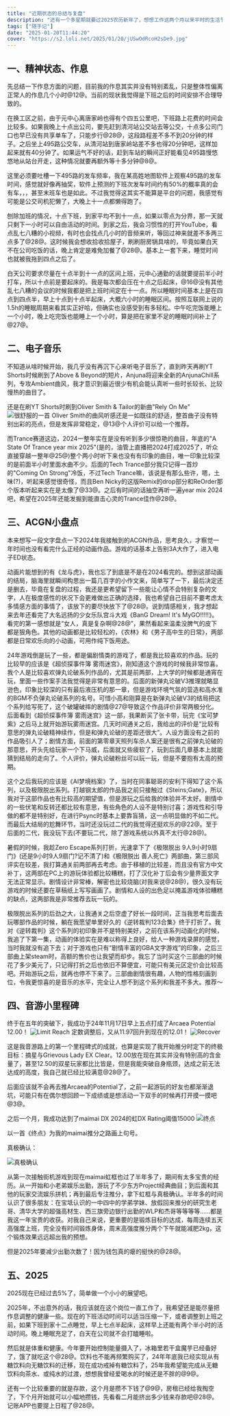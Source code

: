 ```yaml
---
title: "近期状态的总结与复盘"
description: "还有一个多星期就要过2025农历新年了，想想工作这两个月以来平时的生活节奏和习惯，写个文档复盘一下吧。"
tags: ["随手记"]
date: "2025-01-20T11:44:20"
cover: "https://s2.loli.net/2025/01/20/jUSwOdRcoH2sDe9.jpg"
---
```


## 一、精神状态、作息

先总结一下作息方面的问题，目前我的作息其实并没有特别紊乱，只是整体性偏离正常人的作息几个小时@12@。当前的现状我觉得是下班之后的时间安排不合理导致的。

在换工区之前，由于元中心离唐家岭也得有个四五公里吧，下班路上花费的时间会比较多。如果我晚上十点出公司，要先赶到清河站公交站去等公交，十点多公司门口也早已没有共享单车了，只能步行@28@，这段路程差不多不到20分钟的样子。之后坐上495路公交车，从清河站到唐家岭站差不多也得20分钟吧，这样加起来就有40分钟了。如果运气不好的话，赶到车站的瞬间正好能看见495路慢悠悠地从站台开走，这种情况就要再额外等十多分钟@8@。

这里必须要吐槽一下495路的发车频率，我在某高姓地图软件上观察495路的发车时间，感觉就好像再抽奖，软件上预测的下班次发车时间约有50%的概率真的会有车，，，甚至末班车也是如此。不过我觉得这其实不能算是平台的问题，我感觉有可能是公交司机犯懒了，大晚上十一点都懒得跑了。

刨除加班的情况，十点下班，到家平均不到十一点，如果以零点为分界，那一天就只剩下一小时可以自由活动的时间。到家之后，我会习惯性的打开YouTube，看点乱七八糟的小视频，有时也会找点几小时的音频来听，等回过神来就差不多两三点多了@28@。这时候我会想收拾收拾屋子，刷刷厨房锅具啥的，毕竟如果白天不在公司吃饭的话，晚上肯定是难免加餐了@28@。基本上一套下来，睡觉时间也就被我拖到四点之后了。

白天公司要求尽量在十点半到十一点的区间上班，元中心通勤的话就要提前半小时打车，所以十点前是要起床的。我是每次都会压在十点之后起床，@16@没有其他乱七八糟的会议的时候我都是把上班时间定在十一点。所以睡眠时间基本上是在四点到四点半，早上十点到十点半起床，大概六小时的睡眠区间。按照互联网上说的1.5h的睡眠周期来看其实正好哈，但确实也没感受到有多轻松。中午吃完饭能睡上一个小时，晚上吃完饭也能睡上一个小时，算是把在家里不足的睡眠时间补上了@27@。

## 二、电子音乐

不知道从啥时候开始，我几乎没有再沉下心来听电子音乐了，直到昨天再刷YT Shorts时候刷到了Above & Beyond的短片，Anjuna将迎来全新的AnjunaChill系列，专攻Ambient曲风，我才意识到最近很少有机会能认真听一些时长较长、比较慢热的曲目了。

还是在刷YT Shorts时刷到Oliver Smith & Tailor的新曲"Rely On Me"
![很舒服的一首](https://s2.loli.net/2025/01/20/XPYzIwdjU1r7Lh6.png)
Oliver Smith的曲风听感还是一如既往的舒适，整首曲子没有特别出彩的亮点，但是发挥非常稳定，@13@个人评价可以给一个推荐。

而Trance赛道这边，2024一整年实在是没有听到多少很惊艳的曲目，年底的"A State Of Trance year mix 2025"(是的，油管上直播把2024打成2025了，听众直接穿越一整年@25@)整个两小时听下来也没有有印象的曲目，唯一印象比较深的是前面半小时里面水曲不少。后面的Tech Trance部分我只记得一首炒的"Coming On Strong"冷饭，不过Tech Trance嘛，该说是有那么些许，嗯，土味(?)，听起来感觉很奇怪，而且Ben Nicky的这版Remix的drop部分和ReOrder那个版本听起来实在是太像了@33@。之后有时间的话抽空再听一遍year mix 2024吧，希望在2025年还能发掘到能直击心灵的Trance佳作@28@。

## 三、ACGN小盘点

本来想写一段文字盘点一下2024年我接触到的ACGN作品，思考良久，才察觉一年时间也没有看完什么正经的动画作品。游戏的话基本上告别3A大作了，进入电子ED状态。

动画片能想到的有《龙与虎》，我也忘了到底是不是在2024看完的。想到这部动画的结局，脑海里就瞬间构思出一篇几百字的小作文来，简单写了一下，最后决定还是删去，毕竟在复盘的过程，我还是更希望留下一些能让心情不会特别复杂的文字，人在极度感性的状况下会更难做出正确的选择，我也希望自己目前不要考虑太多情感方面的事情了，该放下的要尽快放下了@28@。说到情感相关，我才想起来去年还看完了大名远扬的少女乐队宫斗大戏《BanG Dream! It's MyGO!!!!!》。看完的第一感想就是“女人，真是复杂啊@28@”，果然看起来温柔没脾气的皮下都是狠角色。其他的动画都是比较轻松的，《农林》和《男子高中生的日常》，两部都是日常欢乐向的小动画，可用作纯下饭用途。

24年游戏倒是玩了一些，都是偏剧情类的游戏了，都是我比较喜欢的作品。玩的比较早的应该是《超侦探事件簿 雾雨迷宫》，刚知道这个游戏的时候我非常惊喜。我个人是比较喜欢弹丸论破系列作品的，尤其是前两部，上大学的时候都是通宵在玩，里面一些作案手法我觉得是非常有意思的。后面的新弹丸论破V3推理就略显逊色，印象比较深的只有最后液压机的那一章，但是游戏环境气氛的营造和高水准的BGM不负弹丸论破系列的名号。可惜小高和刚算是在新弹丸论破V3的结局把这个系列给写死了，这个破罐破摔的剧情@27@导致这个作品评价非常两极分化。后面看到《超侦探事件簿 雾雨迷宫》这一部，我果断买了张卡带，玩完《宝可梦紫》之后马上就开始游玩雾雨迷宫。几天时间通关之后，我给出的评价是“比较有意思的弹丸论破精神续作，但是和弹丸论破的差距还很大”。人设方面没有之前的作品吸引人了；剧情方面，前面的第零章天照列车杀人案还是很有之前弹丸论破的那意思，开头先给玩家一个下马威，后面就又些疲软了，玩到后面几章基本上就能猜到结局的走向了。个人评价，弹丸论破粉丝可以玩一玩，但是不要抱有太高的预期。

这个之后我玩的应该是《AI梦境档案》了，当时在同事聪哥的安利下得知了这个系列，以及极限脱出系列。打越钢太郎的作品我之前只接触过《Steins;Gate》，所以我对于这部作品也有比较高的期望值，但是游玩之后给我的体验并不太好。剧情中的一些伏笔和反转还都比较有意思，有些角色的人设不是特别讨喜；游戏性和引导做的都不是特别好，在进行Psync时基本上要靠盲猜，这一点明显做的不如二代。而最后大结局的尬舞环节，当时还没玩过二代的我觉得还挺欢乐的@22@。至于后面的二代，我没玩下去(不要玩二代，除了游戏系统以外真不太行@28@)。

暑假的时候，我趁Zero Escape系列打折，光速拿下了《极限脱出 9人9小时9扇门》(还是9小时9人9扇门?记不清了)和《极限脱出 善人死亡》两部曲，第三部风评实在较差，我打算通关前两部再去考虑。由于移植的比较差，而且没有官方中文补丁，这两部在PC上的游玩体验都比较糟糕，打了汉化补丁后会有少量界面文字无法正常显示。剧情设计非常棒，解密也比较烧脑(对我来说@28@)，很久没有玩游戏的时候还要在草稿纸上写写画画了。剧情和人设的出色足以掩盖游戏体验糟糕的缺点，这两部我是非常推荐去玩一玩的。

极限脱出系列的后劲之大，让我通关之后空虚了好长一段时间，正当我思考后面去玩哪部作品的时候，躺在我愿望单里好久的《逆转裁判123合集》终于打折了。我对《逆转裁判》这个系列的初印象并不是特别美好，之前在该系列动画化的时候，我追了下第一集，动画的体验实在是难以称得上良好，给人一种游戏录屏的感觉，当时我就没有追下去；对于游戏也只有“剧情丰富的GBA文字游戏”的印象，之后三部曲上架steam时，高额的售价也让我望而却步。我忘了当时买这个三部曲的时候花了多少美元了，只记得打折之后也依旧不算便宜，可能只有美元区定价会比较高吧。开始游玩之后，就再也停不下来了。三部曲剧情很有趣，人物的性格刻画到位，令我更惊喜的是音乐的水平，完全让人想不到这个系列和我差不多大。推荐～

## 四、音游小里程碑

终于在五年的突破下，我成功于24年11月17日早上五点打成了Arcaea Potential 12.00！
![Limit Reach](https://s2.loli.net/2025/01/20/aMWYR2ILwFyJOCh.png)
定数调整后，又从11.97回升到现在的12.01！
![Recover](https://s2.loli.net/2025/01/20/8pDiNkfFgUeLTbJ.png)

这是我音游路上的第一个里程碑式的成就，也算是实现了我开始推分时定下的终极目标：摘星与Grievous Lady EX Clear。12.00放在现在其实并没有特别高的含金量了，甚至12.50的双星玩家都比比皆是，但是我能突破自身瓶颈，达成之前无法达成的高度，我自己就已经比较满意@28@了。

后面应该就不会再去推Arcaea的Potential了，之前一起游玩的好友也都渐渐退坑，可能只有在偶尔想回顾一下成绩或是想活动一下双手的时候再打开摸一摸吧@3@。

之后一个月，我成功达到了maimai DX 2024的虹DX Rating阈值15000
![终点](https://s2.loli.net/2025/01/20/FspSNud1ZTW9hAi.jpg)

以一首《终点》为我的maimai推分之路画上句号。

真极确认：

![真极确认](https://s2.loli.net/2025/01/20/dVmYFXwjbyrx5Sv.jpg)

从第一次接触街机游戏到现在maimai虹框也过了半年多了，期间有太多宝贵的经历。从一开始和小老弟娱乐出勤，游玩了不少东方Project经典曲目；到后面和其他的玩家交流娱乐拼机；再到最后专注推分，拿下虹框与真极确认。半年多的时间认识了很多朋友：在宝坻认识的一中四中的学弟学妹、放假回来推分的研究生老哥、清华大学的超强高材生、西三旗旁边银行出勤的WLP和杰哥等等等等……都是我这一年宝贵的收获。对我自己来说，更重要的是锻炼目标的达成，每周连续五天高强度上班，完全没有时间锻炼身体，周末高强度推分两个下午就能减肥2kg，这个锻炼效果远远超出我的预想。

但是2025年要减少出勤次数了！因为钱包真的瘪的挺快的@28@。

## 五、2025

2025现在已经过去5%了，简单做一个小小的展望吧。

2025年，不出意外的话，我应该就在这个岗位一直工作了，我希望还是能尽量把作息调整的健康一些。现在的下班活动时间可以适当压缩一下，或者调整到上班之前，如果下班到家十二点睡觉，早上七点半起床，这样早上还能有两个半小时的活动时间。晚上睡眠充足了，白天在公司就不会打瞌睡啦。

然后就是体重和健康。今年要开始控制能量摄入了，冰箱里若干盒魔芋已经备好了，饿了就吃这个@28@。饮料也不能再频繁购买了，24年年底我已经实现从有糖饮料向无糖饮料的迁移，现在成功戒掉有糖饮料了，25年我希望能完成从无糖饮料向茶水、或纯水的过渡，想想我曾经爱喝水的时候还是不胖的@9@。

还有一个比较重要的就是存款，这个月是攒不下钱了@9@，房租已经给我掏空了，下个月开始就可以小幅地攒钱，先看看二月能挤出多少钱来存款吧@28@。记账APP也要提上日程了@28@。
